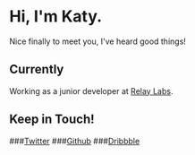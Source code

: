 # Hi, I'm Katy.

Nice finally to meet you, I've heard good things!

## Currently

Working as a junior developer at [Relay Labs](https://www.relaylabs.co).

## Keep in Touch!

###[Twitter](https://twitter.com/katyatherholt)
###[Github](https://github.com/katherholt/)
###[Dribbble](https://dribbble.com/katherholt)



